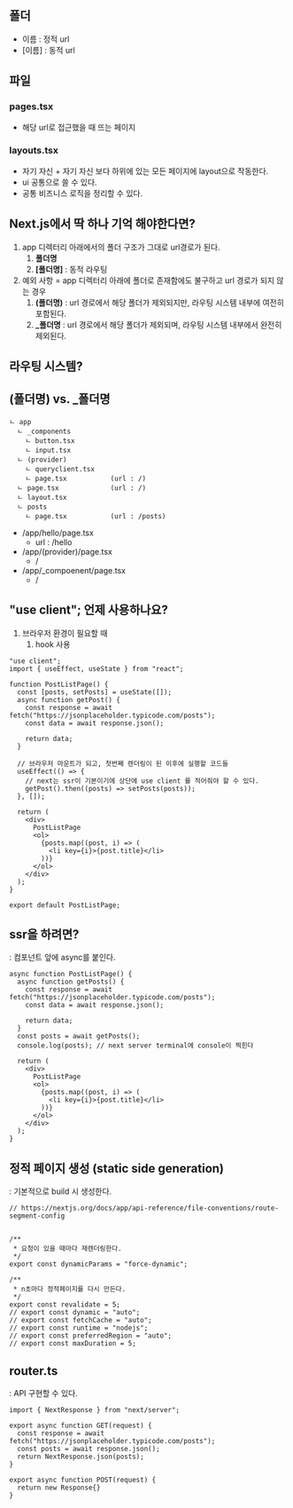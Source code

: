 ## 폴더
- 이름 : 정적 url
- [이름] : 동적 url

## 파일
### pages.tsx
- 해당 url로 접근했을 때 뜨는 페이지

### layouts.tsx
- 자기 자신 + 자기 자신 보다 하위에 있는 모든 페이지에 layout으로 작동한다.
- ui 공통으로 쓸 수 있다.
- 공통 비즈니스 로직을 정리할 수 있다.

## Next.js에서 딱 하나 기억 해야한다면?
1. app 디렉터리 아래에서의 폴더 구조가 그대로 url경로가 된다.
   1. **폴더명** 
   2. **[폴더명]** : 동적 라우팅
2. 예외 사항 = app 디렉터리 아래에 폴더로 존재함에도 불구하고 url 경로가 되지 않는 경우
   1. **(폴더명)** : url 경로에서 해당 폴더가 제외되지만, 라우팅 시스템 내부에 여전히 포함된다.
   2. **_폴더명**  : url 경로에서 해당 폴더가 제외되며,   라우팅 시스템 내부에서 완전히 제외된다.

## 라우팅 시스템?

## (폴더명) vs. _폴더명
```
ㄴ app
  ㄴ _components
    ㄴ button.tsx
    ㄴ input.tsx
  ㄴ (provider)
    ㄴ queryclient.tsx    
    ㄴ page.tsx           (url : /)
  ㄴ page.tsx             (url : /)
  ㄴ layout.tsx
  ㄴ posts
    ㄴ page.tsx           (url : /posts)
```
- /app/hello/page.tsx   
  - url : /hello
- /app/(provider)/page.tsx 
  - /
- /app/_compoenent/page.tsx
  - / 

## "use client"; 언제 사용하나요?
1. 브라우저 환경이 필요할 때
   1. hook 사용
```
"use client";
import { useEffect, useState } from "react";

function PostListPage() {
  const [posts, setPosts] = useState([]);
  async function getPost() {
    const response = await fetch("https://jsonplaceholder.typicode.com/posts");
    const data = await response.json();

    return data;
  }

  // 브라우저 마운트가 되고, 첫번째 렌더링이 된 이후에 실행할 코드들
  useEffect(() => {
    // next는 ssr이 기본이기에 상단에 use client 를 적어줘야 할 수 있다.
    getPost().then((posts) => setPosts(posts));
  }, []);

  return (
    <div>
      PostListPage
      <ol>
        {posts.map((post, i) => (
          <li key={i}>{post.title}</li>
        ))}
      </ol>
    </div>
  );
}

export default PostListPage;

```

## ssr을 하려면?
: 컴포넌트 앞에 async를 붙인다.
```
async function PostListPage() {
  async function getPosts() {
    const response = await fetch("https://jsonplaceholder.typicode.com/posts");
    const data = await response.json();

    return data;
  }
  const posts = await getPosts();
  console.log(posts); // next server terminal에 console이 찍힌다

  return (
    <div>
      PostListPage
      <ol>
        {posts.map((post, i) => (
          <li key={i}>{post.title}</li>
        ))}
      </ol>
    </div>
  );
}
```

## 정적 페이지 생성 (static side generation) 
: 기본적으로 build 시 생성한다.
```
// https://nextjs.org/docs/app/api-reference/file-conventions/route-segment-config


/**
 * 요청이 있을 때마다 재렌더링한다.
 */
export const dynamicParams = "force-dynamic";

/**
 * n초마다 정적페이지를 다시 만든다.
 */
export const revalidate = 5;
// export const dynamic = "auto";
// export const fetchCache = "auto";
// export const runtime = "nodejs";
// export const preferredRegion = "auto";
// export const maxDuration = 5;
```

## router.ts
: API 구현할 수 있다.
```
import { NextResponse } from "next/server";

export async function GET(request) {
  const response = await fetch("https://jsonplaceholder.typicode.com/posts");
  const posts = await response.json();
  return NextResponse.json(posts);
}

export async function POST(request) {
  return new Response{}
}
```